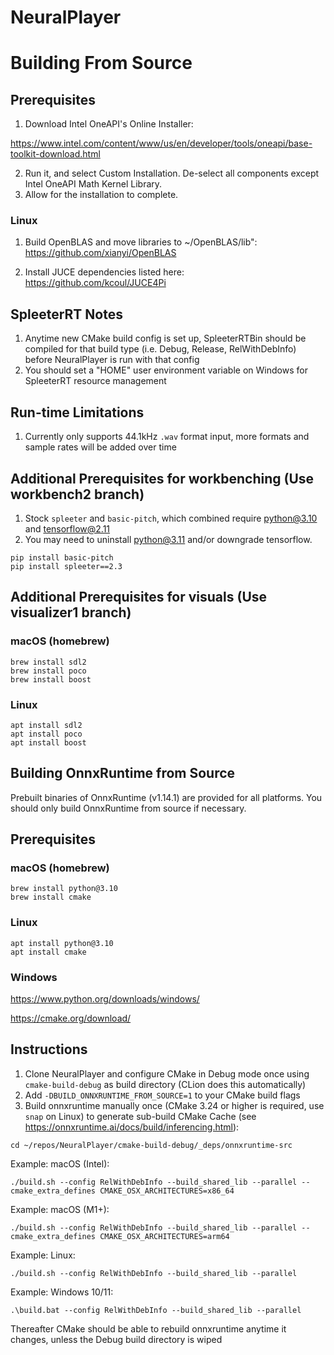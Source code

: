 # NeuralPlayer

# Building From Source

## Prerequisites
1. Download Intel OneAPI's Online Installer:
 
https://www.intel.com/content/www/us/en/developer/tools/oneapi/base-toolkit-download.html

2. Run it, and select Custom Installation. De-select all components except Intel OneAPI Math Kernel Library.
3. Allow for the installation to complete.

### Linux

1. Build OpenBLAS and move libraries to ~/OpenBLAS/lib": https://github.com/xianyi/OpenBLAS

2. Install JUCE dependencies listed here: https://github.com/kcoul/JUCE4Pi

## SpleeterRT Notes

1. Anytime new CMake build config is set up, SpleeterRTBin should be compiled for that build type (i.e. Debug, Release, RelWithDebInfo) before NeuralPlayer is run with that config
2. You should set a "HOME" user environment variable on Windows for SpleeterRT resource management

## Run-time Limitations

1. Currently only supports 44.1kHz ```.wav``` format input, more formats and sample rates will be added over time

## Additional Prerequisites for workbenching (Use workbench2 branch)

1. Stock ```spleeter``` and ```basic-pitch```, which combined require python@3.10 and tensorflow@2.11
2. You may need to uninstall python@3.11 and/or downgrade tensorflow. 

```
pip install basic-pitch
pip install spleeter==2.3
```

## Additional Prerequisites for visuals (Use visualizer1 branch)

### macOS (homebrew)
```
brew install sdl2
brew install poco
brew install boost
```

### Linux

```
apt install sdl2
apt install poco
apt install boost
```

## Building OnnxRuntime from Source

Prebuilt binaries of OnnxRuntime (v1.14.1) are provided for all platforms. You should only build OnnxRuntime from source if necessary.

## Prerequisites

### macOS (homebrew)
```
brew install python@3.10
brew install cmake
```

### Linux
```
apt install python@3.10
apt install cmake 
```

### Windows
https://www.python.org/downloads/windows/

https://cmake.org/download/

## Instructions

1. Clone NeuralPlayer and configure CMake in Debug mode once using ```cmake-build-debug``` as build directory (CLion does this automatically)
2. Add ```-DBUILD_ONNXRUNTIME_FROM_SOURCE=1``` to your CMake build flags
3. Build onnxruntime manually once (CMake 3.24 or higher is required, use ```snap``` on Linux) to generate sub-build CMake Cache (see https://onnxruntime.ai/docs/build/inferencing.html):

``` cd ~/repos/NeuralPlayer/cmake-build-debug/_deps/onnxruntime-src ```

Example: macOS (Intel): 

``` ./build.sh --config RelWithDebInfo --build_shared_lib --parallel --cmake_extra_defines CMAKE_OSX_ARCHITECTURES=x86_64 ```

Example: macOS (M1+): 

``` ./build.sh --config RelWithDebInfo --build_shared_lib --parallel --cmake_extra_defines CMAKE_OSX_ARCHITECTURES=arm64 ```

Example: Linux:

``` ./build.sh --config RelWithDebInfo --build_shared_lib --parallel ```

Example: Windows 10/11:

``` .\build.bat --config RelWithDebInfo --build_shared_lib --parallel ```

Thereafter CMake should be able to rebuild onnxruntime anytime it changes, unless the Debug build directory is wiped


